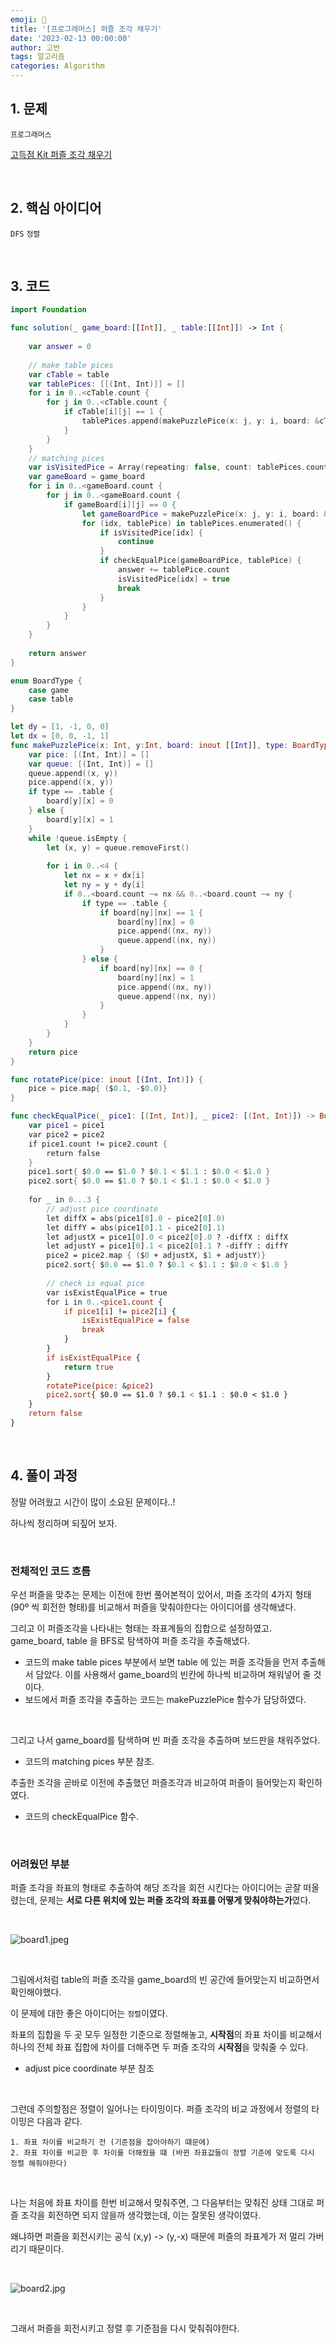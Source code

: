 ```yaml
---
emoji: 🧶
title: '[프로그래머스] 퍼즐 조각 채우기'
date: '2023-02-13 00:00:00'
author: 고반
tags: 알고리즘
categories: Algorithm
---
```


## 1. 문제

`프로그래머스`

[고득점 Kit 퍼즐 조각 채우기](https://school.programmers.co.kr/learn/courses/30/lessons/84021)


<br/>

## 2. 핵심 아이디어

`DFS` `정렬`

<br/>

## 3. 코드

```swift
import Foundation

func solution(_ game_board:[[Int]], _ table:[[Int]]) -> Int {
    
    var answer = 0
    
    // make table pices
    var cTable = table
    var tablePices: [[(Int, Int)]] = []
    for i in 0..<cTable.count {
        for j in 0..<cTable.count {
            if cTable[i][j] == 1 {
                tablePices.append(makePuzzlePice(x: j, y: i, board: &cTable, type: .table))
            }
        }
    }
    // matching pices
    var isVisitedPice = Array(repeating: false, count: tablePices.count)
    var gameBoard = game_board
    for i in 0..<gameBoard.count {
        for j in 0..<gameBoard.count {
            if gameBoard[i][j] == 0 {
                let gameBoardPice = makePuzzlePice(x: j, y: i, board: &gameBoard, type: .game)
                for (idx, tablePice) in tablePices.enumerated() {
                    if isVisitedPice[idx] {
                        continue
                    }
                    if checkEqualPice(gameBoardPice, tablePice) {
                        answer += tablePice.count
                        isVisitedPice[idx] = true
                        break
                    }
                }
            }
        }
    }
    
    return answer
}

enum BoardType {
    case game
    case table
}

let dy = [1, -1, 0, 0]
let dx = [0, 0, -1, 1]
func makePuzzlePice(x: Int, y:Int, board: inout [[Int]], type: BoardType) -> [(Int, Int)] {
    var pice: [(Int, Int)] = []
    var queue: [(Int, Int)] = []
    queue.append((x, y))
    pice.append((x, y))
    if type == .table {
        board[y][x] = 0
    } else {
        board[y][x] = 1
    }
    while !queue.isEmpty {
        let (x, y) = queue.removeFirst()
        
        for i in 0..<4 {
            let nx = x + dx[i]
            let ny = y + dy[i]
            if 0..<board.count ~= nx && 0..<board.count ~= ny {
                if type == .table {
                    if board[ny][nx] == 1 {
                        board[ny][nx] = 0
                        pice.append((nx, ny))
                        queue.append((nx, ny))
                    }
                } else {
                    if board[ny][nx] == 0 {
                        board[ny][nx] = 1
                        pice.append((nx, ny))
                        queue.append((nx, ny))
                    }
                }
            }
        }
    }
    return pice
}

func rotatePice(pice: inout [(Int, Int)]) {
    pice = pice.map{ ($0.1, -$0.0)}
}

func checkEqualPice(_ pice1: [(Int, Int)], _ pice2: [(Int, Int)]) -> Bool {
    var pice1 = pice1
    var pice2 = pice2
    if pice1.count != pice2.count {
        return false
    }
    pice1.sort{ $0.0 == $1.0 ? $0.1 < $1.1 : $0.0 < $1.0 }
    pice2.sort{ $0.0 == $1.0 ? $0.1 < $1.1 : $0.0 < $1.0 }
    
    for _ in 0...3 {
        // adjust pice coordinate
        let diffX = abs(pice1[0].0 - pice2[0].0)
        let diffY = abs(pice1[0].1 - pice2[0].1)
        let adjustX = pice1[0].0 < pice2[0].0 ? -diffX : diffX
        let adjustY = pice1[0].1 < pice2[0].1 ? -diffY : diffY
        pice2 = pice2.map { ($0 + adjustX, $1 + adjustY)}
        pice2.sort{ $0.0 == $1.0 ? $0.1 < $1.1 : $0.0 < $1.0 }
        
        // check is equal pice
        var isExistEqualPice = true
        for i in 0..<pice1.count {
            if pice1[i] != pice2[i] {
                isExistEqualPice = false
                break
            }
        }
        if isExistEqualPice {
            return true
        }
        rotatePice(pice: &pice2)
        pice2.sort{ $0.0 == $1.0 ? $0.1 < $1.1 : $0.0 < $1.0 }
    }
    return false
}
```

<br/>

## 4. 풀이 과정

정말 어려웠고 시간이 많이 소요된 문제이다..!

하나씩 정리하며 되짚어 보자.

<br/>

### 전체적인 코드 흐름

우선 퍼즐을 맞추는 문제는 이전에 한번 풀어본적이 있어서, 퍼즐 조각의 4가지 형태 (90º 씩 회전한 형태)를 비교해서 퍼즐을 맞춰야한다는 아이디어를 생각해냈다.

그리고 이 퍼즐조각을 나타내는 형태는 좌표계들의 집합으로 설정하였고. game_board, table 을 BFS로 탐색하여 퍼즐 조각을 추출해냈다.

- 코드의 make table pices 부분에서 보면 table 에 있는 퍼즐 조각들을 먼저 추출해서 담았다. 이를 사용해서 game_board의 빈칸에 하나씩 비교하며 채워넣어 줄 것이다.
- 보드에서 퍼즐 조각을 추출하는 코드는 makePuzzlePice 함수가 담당하였다.

<br/>

그리고 나서 game_board를 탐색하며 빈 퍼즐 조각을 추출하며 보드판을 채워주었다.

-  코드의 matching pices 부분 참조.

추출한 조각을 곧바로 이전에 추출했던 퍼즐조각과 비교하여 퍼즐이 들어맞는지 확인하였다. 

- 코드의 checkEqualPice 함수.

<br/>

### 어려웠던 부분

퍼즐 조각을 좌표의 형태로 추출하여 해당 조각을 회전 시킨다는 아이디어는 곧잘 떠올렸는데, 문제는 **서로 다른 위치에 있는 퍼즐 조각의 좌표를 어떻게 맞춰야하는가**였다.

<br/>

![board1.jpeg](board1.jpeg)

<br/>

그림에서처럼 table의 퍼즐 조각을 game_board의 빈 공간에 들어맞는지 비교하면서 확인해야했다. 

이 문제에 대한 좋은 아이디어는 `정렬`이였다. 

좌표의 집합을 두 곳 모두 일정한 기준으로 정렬해놓고, **시작점**의 좌표 차이를 비교해서 하나의 전체 좌표 집합에 차이를 더해주면 두 퍼즐 조각의 **시작점**을 맞춰줄 수 있다.

- adjust pice coordinate 부분 참조

<br/>

그런데 주의할점은 정렬이 일어나는 타이밍이다. 퍼즐 조각의 비교 과정에서 정렬의 타이밍은 다음과 같다.

    1. 좌표 차이를 비교하기 전 (기준점을 잡아야하기 떄문에)
    2. 좌표 차이를 비교한 후 차이를 더해줬을 떄 (바뀐 좌표값들이 정렬 기준에 맞도록 다시 정렬 해줘야한다)

<br/>

나는 처음에 좌표 차이를 한번 비교해서 맞춰주면, 그 다음부터는 맞춰진 상태 그대로 퍼즐 조각을 회전하면 되지 않을까 생각했는데, 이는 잘못된 생각이였다.

왜냐하면 퍼즐을 회전시키는 공식 (x,y) -> (y,-x) 때문에 퍼즐의 좌표계가 저 멀리 가버리기 때문이다.

<br/>

![board2.jpg](board2.jpg)

<br/>

그래서 퍼즐을 회전시키고 정렬 후 기준점을 다시 맞춰줘야한다.

<br/>


```toc

```
